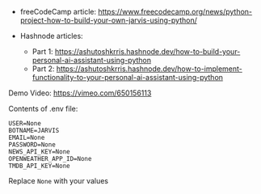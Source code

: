 * freeCodeCamp article: https://www.freecodecamp.org/news/python-project-how-to-build-your-own-jarvis-using-python/

* Hashnode articles:
  * Part 1: https://ashutoshkrris.hashnode.dev/how-to-build-your-personal-ai-assistant-using-python
  * Part 2: https://ashutoshkrris.hashnode.dev/how-to-implement-functionality-to-your-personal-ai-assistant-using-python

Demo Video: https://vimeo.com/650156113

Contents of .env file:

```
USER=None
BOTNAME=JARVIS
EMAIL=None
PASSWORD=None
NEWS_API_KEY=None
OPENWEATHER_APP_ID=None
TMDB_API_KEY=None
```

Replace `None` with your values
